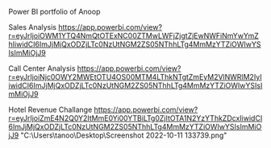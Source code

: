 Power BI portfolio of Anoop 

Sales Analysis
https://app.powerbi.com/view?r=eyJrIjoiOWM1YTQ4NmQtOTExNC00ZTMwLWFjZjgtZjEwNWFiNmYwYmZhIiwidCI6ImJjMjQxODZjLTc0NzUtNGM2ZS05NThhLTg4MmMzYTZiOWIwYSIsImMiOjJ9

Call Center Analysis
https://app.powerbi.com/view?r=eyJrIjoiNjc0OWY2MWEtOTU4OS00MTM4LThkNTgtZmEyM2VlNWRlM2IyIiwidCI6ImJjMjQxODZjLTc0NzUtNGM2ZS05NThhLTg4MmMzYTZiOWIwYSIsImMiOjJ9

Hotel Revenue Challange 
https://app.powerbi.com/view?r=eyJrIjoiZmE4N2Q0Y2ItMmE0Yi00YTBiLTg0ZjItOTA1N2YzYThkZDcxIiwidCI6ImJjMjQxODZjLTc0NzUtNGM2ZS05NThhLTg4MmMzYTZiOWIwYSIsImMiOjJ9
"C:\Users\tanoo\Desktop\Screenshot 2022-10-11 133739.png"
